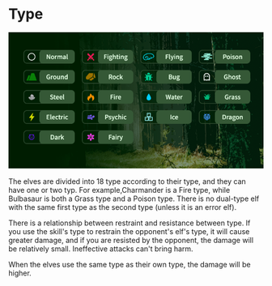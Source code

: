 # Type

![](../.gitbook/assets/属性英文.png)

The elves are divided into 18 type according to their type, and they can have one or two typ. For example,Charmander is a Fire type, while Bulbasaur is both a Grass type and a Poison type. There is no dual-type elf with the same first type as the second type (unless it is an error elf).

There is a relationship between restraint and resistance between type. If you use the skill's type to restrain the opponent's elf's type, it will cause greater damage, and if you are resisted by the opponent, the damage will be relatively small. Ineffective attacks can't bring harm.

When the elves use the same type as their own type, the damage will be higher.
